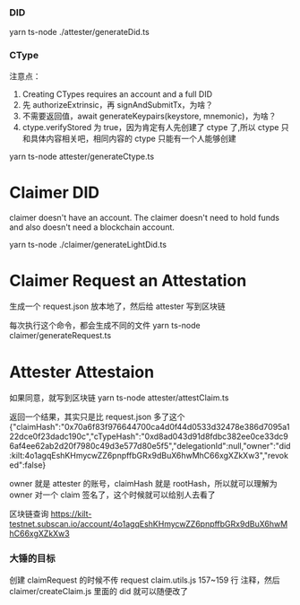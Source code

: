 ### DID

yarn ts-node ./attester/generateDid.ts

### CType

注意点：

1. Creating CTypes requires an account and a full DID
2. 先 authorizeExtrinsic，再 signAndSubmitTx，为啥？
3. 不需要返回值，await generateKeypairs(keystore, mnemonic)，为啥？
4. ctype.verifyStored 为 true，因为肯定有人先创建了 ctype 了,所以 ctype 只和具体内容相关吧，相同内容的 ctype 只能有一个人能够创建

yarn ts-node attester/generateCtype.ts

# Claimer DID

claimer doesn't have an account.
The claimer doesn't need to hold funds and also doesn't need a blockchain account.

yarn ts-node ./claimer/generateLightDid.ts

# Claimer Request an Attestation

生成一个 request.json 放本地了，然后给 attester 写到区块链

每次执行这个命令，都会生成不同的文件
yarn ts-node claimer/generateRequest.ts

# Attester Attestaion

如果同意，就写到区块链
yarn ts-node attester/attestClaim.ts

返回一个结果，其实只是比 request.json 多了这个
{"claimHash":"0x70a6f83f976644700ca4d0f44d0533d32478e386d7095a122dce0f23dadc190c","cTypeHash":"0xd8ad043d91d8fdbc382ee0ce33dc96af4ee62ab2d20f7980c49d3e577d80e5f5","delegationId":null,"owner":"did:kilt:4o1agqEshKHmycwZZ6pnpffbGRx9dBuX6hwMhC66xgXZkXw3","revoked":false}

owner 就是 attester 的账号，claimHash 就是 rootHash，所以就可以理解为 owner 对一个 claim 签名了，这个时候就可以给别人去看了

区块链查询
https://kilt-testnet.subscan.io/account/4o1agqEshKHmycwZZ6pnpffbGRx9dBuX6hwMhC66xgXZkXw3

### 大锤的目标

创建 claimRequest 的时候不传 request
claim.utils.js 157~159 行 注释，然后
claimer/createClaim.js 里面的 did 就可以随便改了
